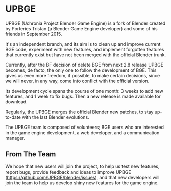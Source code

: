 # UPBGE

UPBGE (Uchronia Project Blender Game Engine) is a fork of Blender created by Porteries Tristan (a Blender Game Engine developer) and some of his friends in September 2015.

It's an independent branch, and its aim is to clean up and improve current BGE code, experiment with new features, and implement forgotten features that currently exist but have not been merged with the official Blender trunk.

Currently, after the BF decision of delete BGE from next 2.8 release UPBGE becomes, de facto, the only one to follow the development of BGE. This gives us even more freedom, if possible, to make certain decisions, since we will never, in any way, come into conflict with the official version.

Its development cycle spans the course of one month: 3 weeks to add new features, and 1 week to fix bugs. Then a new release is made available for download.

Regularly, the UPBGE merges the official Blender new patches, to stay up-to-date with the last Blender evolutions.

The UPBGE team is composed of volunteers; BGE users who are interested in the game engine development, a web developer, and a communication manager.

## From The Team
We hope that new users will join the project, to help us test new features, report bugs, provide feedback and ideas to improve UPBGE (https://github.com/UPBGE/blender/issues), and that new developers will join the team to help us develop shiny new features for the game engine.
